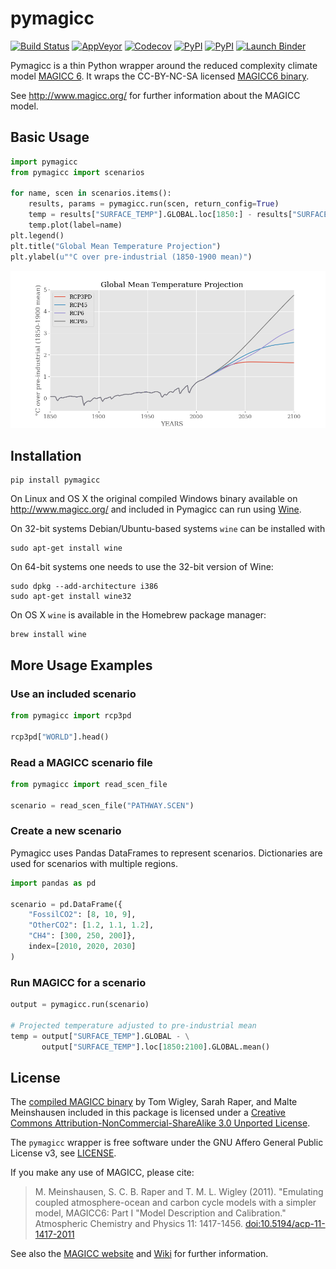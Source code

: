 # pymagicc

[![Build Status](https://img.shields.io/travis/openclimatedata/pymagicc.svg)](https://travis-ci.org/openclimatedata/pymagicc)
[![AppVeyor](https://img.shields.io/appveyor/ci/openclimatedata/pymagicc.svg)](https://ci.appveyor.com/project/openclimatedata/pymagicc)
[![Codecov](https://img.shields.io/codecov/c/github/openclimatedata/pymagicc.svg)](https://codecov.io/gh/openclimatedata/pymagicc)
[![PyPI](https://img.shields.io/pypi/pyversions/pymagicc.svg)](https://pypi.python.org/pypi/pymagicc)
[![PyPI](https://img.shields.io/pypi/v/pymagicc.svg)](https://pypi.python.org/pypi/pymagicc)
[![Launch Binder](https://img.shields.io/badge/launch-binder-e66581.svg)](https://mybinder.org/v2/gh/openclimatedata/pymagicc/master?filepath=notebooks/index.ipynb)

Pymagicc is a thin Python wrapper around the reduced complexity climate model
[MAGICC 6](http://magicc.org/). It wraps the CC-BY-NC-SA licensed
[MAGICC6 binary](http://www.magicc.org/download6).

See http://www.magicc.org/ for further information about the MAGICC model.

## Basic Usage

```python
import pymagicc
from pymagicc import scenarios

for name, scen in scenarios.items():
    results, params = pymagicc.run(scen, return_config=True)
    temp = results["SURFACE_TEMP"].GLOBAL.loc[1850:] - results["SURFACE_TEMP"].GLOBAL.loc[1850:1900].mean()
    temp.plot(label=name)
plt.legend()
plt.title("Global Mean Temperature Projection")
plt.ylabel(u"°C over pre-industrial (1850-1900 mean)")
```

![](scripts/example-plot.png)


## Installation

    pip install pymagicc

On Linux and OS X the original compiled Windows binary available on
http://www.magicc.org/ and included in Pymagicc
can run using [Wine](https://www.winehq.org/).

On 32-bit systems Debian/Ubuntu-based systems `wine` can be installed with

    sudo apt-get install wine

On 64-bit systems one needs to use the 32-bit version of Wine:

    sudo dpkg --add-architecture i386
    sudo apt-get install wine32

On OS X `wine` is available in the Homebrew package manager:

    brew install wine


## More Usage Examples

### Use an included scenario

```python
from pymagicc import rcp3pd

rcp3pd["WORLD"].head()
```

### Read a MAGICC scenario file

```python
from pymagicc import read_scen_file

scenario = read_scen_file("PATHWAY.SCEN")
```

### Create a new scenario

Pymagicc uses Pandas DataFrames to represent scenarios. Dictionaries are
used for scenarios with multiple regions.

```python
import pandas as pd

scenario = pd.DataFrame({
    "FossilCO2": [8, 10, 9],
    "OtherCO2": [1.2, 1.1, 1.2],
    "CH4": [300, 250, 200]},
    index=[2010, 2020, 2030]
)

```

### Run MAGICC for a scenario

```python
output = pymagicc.run(scenario)

# Projected temperature adjusted to pre-industrial mean
temp = output["SURFACE_TEMP"].GLOBAL - \
       output["SURFACE_TEMP"].loc[1850:2100].GLOBAL.mean()
```


## License

The [compiled MAGICC binary](http://www.magicc.org/download6) by Tom Wigley,
Sarah Raper, and Malte Meinshausen included in this package is licensed under a [Creative Commons Attribution-NonCommercial-ShareAlike 3.0 Unported License](https://creativecommons.org/licenses/by-nc-sa/3.0/).


The `pymagicc` wrapper is free software under the GNU Affero General Public
License v3, see [LICENSE](./LICENSE).

If you make any use of MAGICC, please cite:

> M. Meinshausen, S. C. B. Raper and T. M. L. Wigley (2011). "Emulating coupled
atmosphere-ocean and carbon cycle models with a simpler model, MAGICC6: Part I
"Model Description and Calibration." Atmospheric Chemistry and Physics 11: 1417-1456.
[doi:10.5194/acp-11-1417-2011](https://dx.doi.org/10.5194/acp-11-1417-2011)

See also the [MAGICC website](http://magicc.org/) and
[Wiki](http://wiki.magicc.org/index.php?title=Main_Page)
for further information.
